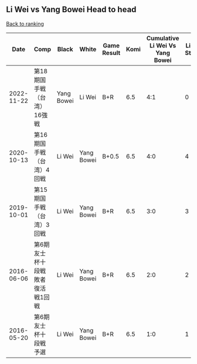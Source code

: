 ## Li Wei vs Yang Bowei Head to head

[Back to ranking](../../index.md)




| **Date** | **Comp** | **Black** | **White** | **Game Result** | **Komi** | **Cumulative Li Wei Vs Yang Bowei** | **Li Wei Streak** | **Yang Bowei Streak** | 
| --- | --- | --- | --- | --- | --- | --- | --- | --- |
| 2022-11-22 | 第18期国手戦（台湾）16強戦 | Yang Bowei | Li Wei | B+R | 6.5 | 4:1 | 0 | 1 | 
| 2020-10-13 | 第16期国手戦（台湾）4回戦 | Li Wei | Yang Bowei | B+0.5 | 6.5 | 4:0 | 4 | 0 | 
| 2019-10-01 | 第15期国手戦（台湾）3回戦 | Li Wei | Yang Bowei | B+R | 6.5 | 3:0 | 3 | 0 | 
| 2016-06-06 | 第6期友士杯十段戦敗者復活戦1回戦 | Li Wei | Yang Bowei | B+R | 6.5 | 2:0 | 2 | 0 | 
| 2016-05-20 | 第6期友士杯十段戦予選 | Li Wei | Yang Bowei | B+R | 6.5 | 1:0 | 1 | 0 |




